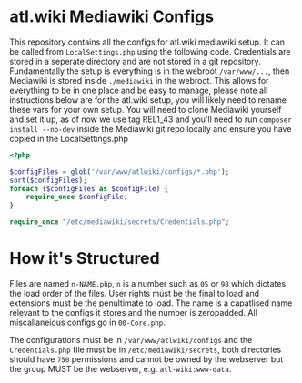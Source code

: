 # atl.wiki Mediawiki Configs

This repository contains all the configs for atl.wiki mediawiki setup. It can be called from `LocalSettings.php` using the following code. Credentials are stored in a seperate directory and are not stored in a git repository.
Fundamentally the setup is everything is in the webroot `/var/www/...`, then Mediawiki is stored inside `./mediawiki` in the webroot. This allows for everything to be in one place and be easy to manage, please note all instructions below are for the atl.wiki setup, you will likely need to rename these vars for your own setup.
You will need to clone Mediawiki yourself and set it up, as of now we use tag REL1_43 and you'll need to run `composer install --no-dev` inside the Mediawiki git repo locally and ensure you have copied in the LocalSettings.php

```php
<?php

$configFiles = glob('/var/www/atlwiki/configs/*.php');
sort($configFiles); 
foreach ($configFiles as $configFile) {
    require_once $configFile;
}

require_once "/etc/mediawiki/secrets/Credentials.php";
```

# How it's Structured
Files are named `n-NAME.php`, `n` is a number such as `05` or `98` which dictates the load order of the files. User rights must be the final to load and extensions must be the penultimate to load. The name is a capatlised name relevant to the configs it stores and the number is zeropadded. All miscallaneious configs go in `00-Core.php`.

The configurations must be in `/var/www/atlwiki/configs` and the `Credentials.php` file must be in `/etc/mediawiki/secrets`, both directories should have `750` permissions and cannot be owned by the webserver but the group MUST be the webserver, e.g. `atl-wiki:www-data`.
